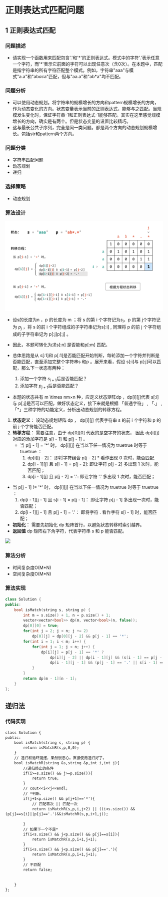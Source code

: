 # 正则表达式匹配问题

## 1 正则表达式匹配

### 问题描述

* 请实现一个函数用来匹配包含'\.'和'\*'的正则表达式。模式中的字符'\.'表示任意一个字符，而'\*'表示它前面的字符可以出现任意次（含0次）。在本题中，匹配是指字符串的所有字符匹配整个模式。例如，字符串"aaa"与模式"a.a"和"ab*ac*a"匹配，但与"aa.a"和"ab*a"均不匹配。

### 问题分析

* 可以使用动态规划。将字符串的规模增长的方向和pattern规模增长的方向，作为动态变化的方向。状态变量表示当前的正则表达式，能够与之匹配。当规模发生变化时，保证字符串-1和正则表达式-1能够匹配。其实在这里感觉规模增长的方向，确实是有两个。但是状态变量的设置比较精巧。
* 这与最长公共子序列，完全是同一类问题。都是两个方向的动态规划规模增长。包括str和pattern两个方向。

### 问题分类

* 字符串匹配问题
* 动态规划
* 递归

### 选择策略
* 动态规划

### 算法设计
![](image/2021-03-31-22-04-55.png)
* 设s的长度为n ，p 的长度为 m ；将 s 的第 i 个字符记为$s_i$，p 的第 j个字符记为 $p_j$ ，将 s 的前 i 个字符组成的子字符串记为s[:i] , 同理将 p 的前 j 个字符组成的子字符串记为 p[:j]p[:j] 。

* 因此，本题可转化为求s[:n] 是否能和p[:m] 匹配。

* 总体思路是从 s[:1]和 p[:1]是否能匹配开始判断，每轮添加一个字符并判断是否能匹配，直至添加完整个字符串s 和p 。展开来看，假设 s[:i]与 p[:j]可以匹配，那么下一状态有两种：
  1. 添加一个字符 $s_{i+1}$后是否能匹配？
  2. 添加字符 $p_{j+1}$后是否能匹配？

* 本题的状态共有 m \times nm×n 种，应定义状态矩阵dp ，dp[i][j]代表 s[:i]与 p[:j]是否可以匹配。做好状态定义，接下来就是根据 「普通字符」 , 「.」 , 「*」三种字符的功能定义，分析出动态规划的转移方程。

1. **状态定义**： 设动态规划矩阵 dp ， dp[i][j] 代表字符串 s 的前 i 个字符和 p 的前 j 个字符能否匹配。
2. **转移方程**： 需要注意，由于 dp[0][0] 代表的是空字符的状态， 因此 dp[i][j] 对应的添加字符是 s[i - 1] 和 p[j - 1] 。
   * 当 p[j - 1] = '*' 时， dp[i][j] 在当以下任一情况为 truetrue 时等于 truetrue ：
     1. dp[i][j - 2]： 即将字符组合 p[j - 2] * 看作出现 0 次时，能否匹配.
     2. dp[i - 1][j] 且 s[i - 1] = p[j - 2]: 即让字符 p[j - 2] 多出现 1 次时，能否匹配；
     3. dp[i - 1][j] 且 p[j - 2] = '.': 即让字符 '.' 多出现 1 次时，能否匹配；
  * 当 p[j - 1] != '*' 时， dp[i][j] 在当以下任一情况为 truetrue 时等于 truetrue ：
     1. dp[i - 1][j - 1] 且 s[i - 1] = p[j - 1]： 即让字符 p[j - 1] 多出现一次时，能否匹配；
     2. dp[i - 1][j - 1] 且 p[j - 1] = '.'： 即将字符 . 看作字符 s[i - 1] 时，能否匹配；
* **初始化**： 需要先初始化 dp 矩阵首行，以避免状态转移时索引越界。
* **返回值** dp 矩阵右下角字符，代表字符串 s 和 p 能否匹配。

![](image/2021-03-18-20-39-26.png)

### 算法分析

* 时间复杂度O(M*N)
* 空间复杂度O(M*N)

### 算法实现

```C++
class Solution {
public:
    bool isMatch(string s, string p) {
        int m = s.size() + 1, n = p.size() + 1;
        vector<vector<bool>> dp(m, vector<bool>(n, false));
        dp[0][0] = true;
        for(int j = 2; j < n; j += 2)
            dp[0][j] = dp[0][j - 2] && p[j - 1] == '*';
        for(int i = 1; i < m; i++) {
            for(int j = 1; j < n; j++) {
                dp[i][j] = p[j - 1] == '*' ?
                    dp[i][j - 2] || dp[i - 1][j] && (s[i - 1] == p[j - 2] || p[j - 2] == '.'):
                    dp[i - 1][j - 1] && (p[j - 1] == '.' || s[i - 1] == p[j - 1]);
            }
        }
        return dp[m - 1][n - 1];
    }
};
```


## 递归法



### 代码实现
```
class Solution {
public:
    bool isMatch(string s, string p) {
        return isMatchR(s,p,0,0);
    }
    // 递归和循环混搭，果然很恶心。直接使用递归好了。
    bool isMatchR(string &s,string &p,int i,int j){
        //递归终止的条件
        if(i>=s.size() && j>=p.size()){
            return true;
        }
        // cout<<i<<j<<endl;
        // *判断。
        if(j+1<p.size() && p[j+1]=='*'){
            // 匹配零次 || 匹配一次
            return isMatchR(s,p,i,j+2) || ((i<s.size()) && (p[j]==s[i]||p[j]=='.')&&isMatchR(s,p,i+1,j));

        }
        // 如果下一个不是*
        if(i<s.size() && j<p.size() && p[j]==s[i]){
            return isMatchR(s,p,i+1,j+1);
        }
        if(i<s.size() && j<p.size() && p[j]=='.'){
            return isMatchR(s,p,i+1,j+1);
        }
        // 不匹配
        return false;
        
        
    }
};
```